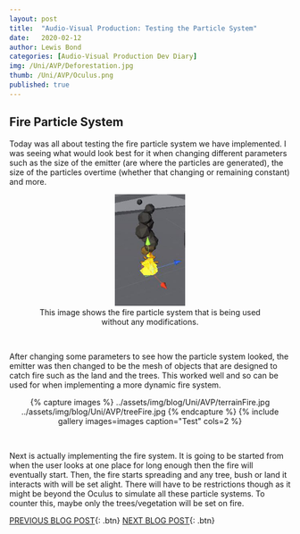 ```yaml
---
layout: post
title:  "Audio-Visual Production: Testing the Particle System"
date:   2020-02-12
author: Lewis Bond
categories: [Audio-Visual Production Dev Diary]
img: /Uni/AVP/Deforestation.jpg
thumb: /Uni/AVP/Oculus.png
published: true
---
```

<!--more-->

## Fire Particle System

Today was all about testing the fire particle system we have implemented. I was seeing what would look best for it when changing different parameters such as the size of the emitter (are where the particles are generated), the size of the particles overtime (whether that changing or remaining constant) and more.

<center>
	<figure>
		<a href="/assets/img/blog/Uni/AVP/smallFire.jpg"><img src="/assets/img/blog/Uni/AVP/smallFire.jpg" height="200px"></a>
	    <figcaption>This image shows the fire particle system that is being used without any modifications.</figcaption>
	</figure>
</center>
<br/>

After changing some parameters to see how the particle system looked, the emitter was then changed to be the mesh of objects that are designed to catch fire such as the land and the trees. This worked well and so can be used for when implementing a more dynamic fire system.

<center>


{% capture images %}
    ../assets/img/blog/Uni/AVP/terrainFire.jpg
    ../assets/img/blog/Uni/AVP/treeFire.jpg
{% endcapture %}
{% include gallery images=images caption="Test" cols=2 %}
</center>

<br/>

Next is actually implementing the fire system. It is going to be started from when the user looks at one place for long enough then the fire will eventually start. Then, the fire starts spreading and any tree, bush or land it interacts with will be set alight. There will have to be restrictions though as it might be beyond the Oculus to simulate all these particle systems. To counter this, maybe only the trees/vegetation will be set on fire.

[PREVIOUS BLOG POST](https://lbondi7.github.io/audio-visual%20production%20dev%20diary/avp-dd-Deforestation-3){: .btn}
[NEXT BLOG POST](https://lbondi7.github.io/audio-visual%20production%20dev%20diary/avp-dd-Deforestation-5){: .btn}
